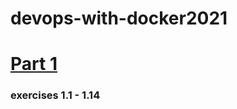 # devops-with-docker2021

# [Part 1](https://devopswithdocker.com/part1/) 
### exercises 1.1 - 1.14
